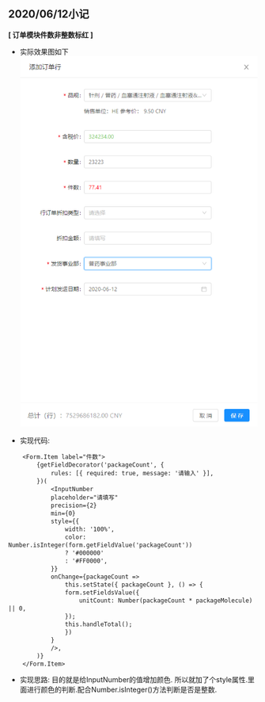 ## 2020/06/12小记

**[ 订单模块件数非整数标红 ]**
 - 实际效果图如下
![](../assets/20200612174847.png)

- 实现代码:
```
    <Form.Item label="件数">
        {getFieldDecorator('packageCount', {
            rules: [{ required: true, message: '请输入' }],
        })(
            <InputNumber
            placeholder="请填写"
            precision={2}
            min={0}
            style={{
                width: '100%',
                color: Number.isInteger(form.getFieldValue('packageCount'))
                ? '#000000'
                : '#FF0000',
            }}
            onChange={packageCount =>
                this.setState({ packageCount }, () => {
                form.setFieldsValue({
                    unitCount: Number(packageCount * packageMolecule) || 0,
                });
                this.handleTotal();
                })
            }
            />,
        )}
    </Form.Item>
```

- 实现思路:
目的就是给InputNumber的值增加颜色. 所以就加了个style属性.里面进行颜色的判断.配合Number.isInteger()方法判断是否是整数.